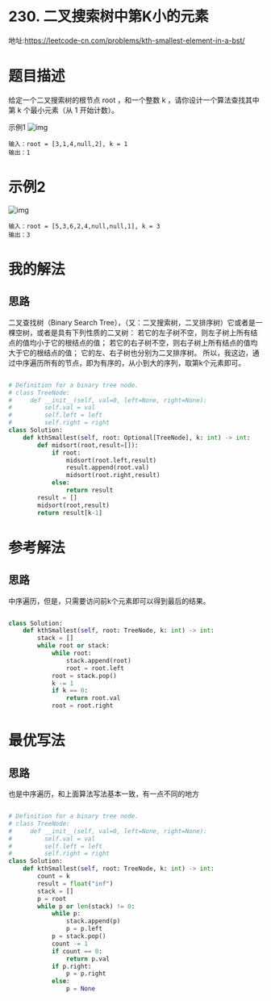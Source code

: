 # 230. 二叉搜索树中第K小的元素
地址:https://leetcode-cn.com/problems/kth-smallest-element-in-a-bst/



# 题目描述
给定一个二叉搜索树的根节点 root ，和一个整数 k ，请你设计一个算法查找其中第 k 个最小元素（从 1 开始计数）。

示例1
![img](../pic/230_1.jpeg)

```
输入：root = [3,1,4,null,2], k = 1
输出：1

```


# 示例2
![img](../pic/230_2.jpeg)
```
输入：root = [5,3,6,2,4,null,null,1], k = 3
输出：3

```


# 我的解法

## 思路
二叉查找树（Binary Search Tree），（又：二叉搜索树，二叉排序树）它或者是一棵空树，或者是具有下列性质的二叉树： 若它的左子树不空，则左子树上所有结点的值均小于它的根结点的值； 若它的右子树不空，则右子树上所有结点的值均大于它的根结点的值； 它的左、右子树也分别为二叉排序树。
所以，我这边，通过中序遍历所有的节点，即为有序的，从小到大的序列，取第k个元素即可。

```python

# Definition for a binary tree node.
# class TreeNode:
#     def __init__(self, val=0, left=None, right=None):
#         self.val = val
#         self.left = left
#         self.right = right
class Solution:
    def kthSmallest(self, root: Optional[TreeNode], k: int) -> int:
        def midsort(root,result=[]):
            if root:
                midsort(root.left,result)
                result.append(root.val)
                midsort(root.right,result)
            else:
                return result
        result = []
        midsort(root,result)
        return result[k-1]


```



# 参考解法
## 思路
中序遍历，但是，只需要访问前k个元素即可以得到最后的结果。

```python

class Solution:
    def kthSmallest(self, root: TreeNode, k: int) -> int:
        stack = []
        while root or stack:
            while root:
                stack.append(root)
                root = root.left
            root = stack.pop()
            k -= 1
            if k == 0:
                return root.val
            root = root.right

```


# 最优写法

## 思路
也是中序遍历，和上面算法写法基本一致，有一点不同的地方

```python

# Definition for a binary tree node.
# class TreeNode:
#     def __init__(self, val=0, left=None, right=None):
#         self.val = val
#         self.left = left
#         self.right = right
class Solution:
    def kthSmallest(self, root: TreeNode, k: int) -> int:
        count = k
        result = float("inf")
        stack = []
        p = root
        while p or len(stack) != 0:
            while p:
                stack.append(p)
                p = p.left
            p = stack.pop()
            count -= 1
            if count == 0:
                return p.val
            if p.right:
                p = p.right
            else:
                p = None


```
